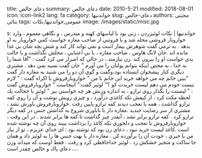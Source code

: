 title: دعای خالص
summary: دعای خالص
date: 2010-5-21
modified: 2018-08-01
icon:  icon-link2
lang: fa
category: خواندنیها
slug: دعای-خالص
authors: مجتبی بنائی
tags: عمومی,خواندنیها,نکات
image: /images/static/misc.jpg

s: خواندنیها | نکات    لوئيزردن ، زني بود با لباسهاي كهنه و مندرس ، و نگاهي مغموم ، وارد خواروبار فروشي محله شد و با فروتني از صاحب مغازه خواست كمي خواروبار به او بدهد . به نرمي گفت شوهرش بيمار است و نمي تواند كار كند و شش بچه شان بي غذا مانده اند .جان لانگ هاوس ، صاحب مغازه ، با بي اعتنايي ، محلش نگذاشت و با حالت بدي خواست او را بيرون كند .زن نيازمند ، در حالي كه اصرار مي كرد گفت : "آقا شما را به خدا ، به محض اينكه بتوانم پولتان را مي آورم "  جان گفت نسيه نمي دهد . مشتري ديگري كنار پيشخوان ايستاده بود،وگفت و گوي آن دو را مي شنيد به مغازه دار گفت "ببين خانم چه مي خواهد خريد اين خانم با من "  خواروبارفروش با اكراه گفت : " لازم نيست خودم مي دهم ليست خريدت كو ؟"  لوئيز گفت:" اينجاست "  خواروبارفروش گفت : " ليستت را بگذار روي ترازو ، به اندازه وزنش هر چه خواستي ببر "  لوئيز با خجالت يك لحظه مكث كرد ، از كيفش تكه كاغذي درآورد ، و چيزي رويش نوشت و آن را روي كفه ترازو گذاشت ، همه با تعجب ديدند كفه ترازو پايين رفت .خواروبارفروش باورش نشد ، مشتري از سر رضايت خنديد .مغازه دار با ناباوري شروع به گذاشتن جنس در كفه ديگر ترازو كرد . كفه ترازو برابر نشد ، آنقدر چيز گذاشت تا كفه ها برابر شدند .  در اين وقت ، خواروبارفروش با تعجب و دلخوري تكه كاغذ را برداشت ببيند روي آن چه  نوشته شده است .كاغذ ليست خريد نبود ، دعاي زن بود كه نوشته بود : اي خداي عزيزم ، تو از نياز من با خبري ، خودت آن را برآورده كن .  مغازه دار با بهت جنس ها را به لوئيز داد و همان جا ساكت و متحير خشكش زد . لوئيز خداحافظي كرد و رفت .  فقط اوست كه ميداند وزن دعاي پاك و خالص چقدر است ....